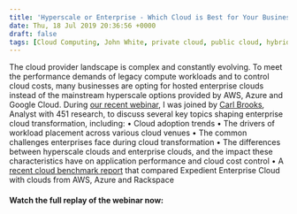 ```yaml
---
title: 'Hyperscale or Enterprise - Which Cloud is Best for Your Business?'
date: Thu, 18 Jul 2019 20:36:56 +0000
draft: false
tags: [Cloud Computing, John White, private cloud, public cloud, hybrid cloud, digital transformation, digital transformation, Enterprise Cloud, 451 Research, cloud transformation, hyperscale cloud computing, enterprise cloud computing, Cloud Spectator report Expedient, John White Expedient, Carl Brooks 451 Research]
---
```


The cloud provider landscape is complex and constantly evolving. To meet the performance demands of legacy compute workloads and to control cloud costs, many businesses are opting for hosted enterprise clouds instead of the mainstream hyperscale options provided by AWS, Azure and Google Cloud. During [our recent webinar](https://www.youtube.com/watch?v=owgkJHsMcRY&#t=3m10s), I was joined by [Carl Brooks](https://451research.com/analyst-team/analyst/Carl+Brooks), Analyst with 451 research, to discuss several key topics shaping enterprise cloud transformation, including: • Cloud adoption trends • The drivers of workload placement across various cloud venues • The common challenges enterprises face during cloud transformation • The differences between hyperscale clouds and enterprise clouds, and the impact these characteristics have on application performance and cloud cost control • A [recent cloud benchmark report](https://www.expedient.com/2019-cloud-spectator-report/) that compared Expedient Enterprise Cloud with clouds from AWS, Azure and Rackspace

#### **Watch the full replay of the webinar now:**